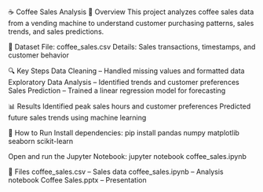 ☕ Coffee Sales Analysis
📌 Overview
This project analyzes coffee sales data from a vending machine to understand customer purchasing patterns, sales trends, and sales predictions.

📂 Dataset
File: coffee_sales.csv
Details: Sales transactions, timestamps, and customer behavior

🔍 Key Steps
Data Cleaning – Handled missing values and formatted data
Exploratory Data Analysis – Identified trends and customer preferences
Sales Prediction – Trained a linear regression model for forecasting

📊 Results
Identified peak sales hours and customer preferences
Predicted future sales trends using machine learning

🚀 How to Run
Install dependencies:
pip install pandas numpy matplotlib seaborn scikit-learn

Open and run the Jupyter Notebook:
jupyter notebook coffee_sales.ipynb

📌 Files
coffee_sales.csv – Sales data
coffee_sales.ipynb – Analysis notebook
Coffee Sales.pptx – Presentation
